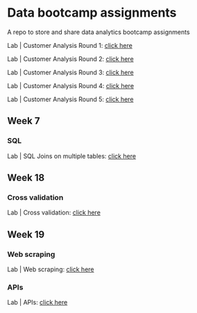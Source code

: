 # Data bootcamp assignments
A repo to store and share data analytics bootcamp assignments

Lab | Customer Analysis Round 1: [click here](https://github.com/ocaoimh/data_bootcamp_assignments-/blob/main/lab-customer-analysis-round-1/lab-customer-analysis-round-1-master/readme.md)


Lab | Customer Analysis Round 2: [click here](https://github.com/ocaoimh/data_bootcamp_assignments-/blob/main/lab-customer-analysis-round-2/lab-customer-analysis-round-2-master/readme.md "Lab | Customer Analysis Round 2")


Lab | Customer Analysis Round 3: [click here](https://github.com/ocaoimh/data_bootcamp_assignments-/blob/main/lab-customer-analysis-round-3/lab3.md "Lab | Customer Analysis Round 3")

Lab | Customer Analysis Round 4: [click here](https://github.com/ocaoimh/data_bootcamp_assignments-/blob/main/lab-customer-analysis-round-4-5/lab4/lab4.md "Lab | Customer Analysis Round 4")

Lab | Customer Analysis Round 5: [click here](https://github.com/ocaoimh/data_bootcamp_assignments-/blob/main/lab-customer-analysis-round-4-5/lab5.md "Lab | Customer Analysis Round 5")

## Week 7
### SQL
Lab | SQL Joins on multiple tables: [click here](https://github.com/ocaoimh/data_bootcamp_assignments-/blob/main/week7_Lab_joins_on_multiple_tables/lab_solution.md "Lab |  SQL Joins on multiple tables")

## Week 18
### Cross validation 

Lab | Cross validation: [click here](https://github.com/ocaoimh/data_bootcamp_assignments-/blob/main/Lab%20%7C%20Cross%20Validation/lab-cross-validation.ipynb "Lab |  Cross validation")


## Week 19
### Web scraping

Lab | Web scraping: [click here](https://github.com/ocaoimh/data_bootcamp_assignments-/blob/main/lab_music_scraping/lab_music_scrape.ipynb "Lab |  Web Scraping")

### APIs
Lab | APIs: [click here](https://github.com/ocaoimh/data_bootcamp_assignments-/tree/main/lab%20%7C%20working%20with%20APIs "Lab |  APIs")



